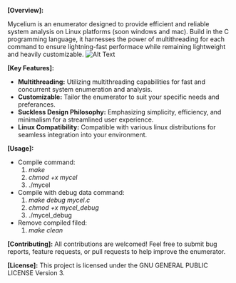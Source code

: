**[Overview]:**

Mycelium is an enumerator designed to provide efficient and reliable system analysis on Linux platforms (soon windows and mac). Build in the C programming language, it harnesses the power of multithreading for each command to ensure lightning-fast performace while remaining lightweight and heavily customizable.
![Alt Text]("https://ibb.co/N7g0ycg")

**[Key Features]:**

- **Multithreading:** Utilizing multithreading capabilities for fast and concurrent system enumeration and analysis.
- **Customizable:** Tailor the enumerator to suit your specific needs and preferances.
- **Suckless Design Philosophy:** Emphasizing simplicity, efficiency, and minimalism for a streamlined user experience.
- **Linux Compatibility:** Compatible with various linux distributions for seamless integration into your environment.

**[Usage]:**
- Compile command:
  1.  _make_
  2. _chmod +x mycel_
  3. ./mycel
- Compile with debug data command:
  1. _make debug mycel.c_
  2. _chmod +x mycel_debug_
  3. ./mycel_debug
- Remove compiled filed:
  1. _make clean_

**[Contributing]:**
All contributions are welcomed! Feel free to submit bug reports, feature requests, or pull requests to help improve the enumerator.

**[License]:**
This project is licensed under the GNU GENERAL PUBLIC LICENSE Version 3.




